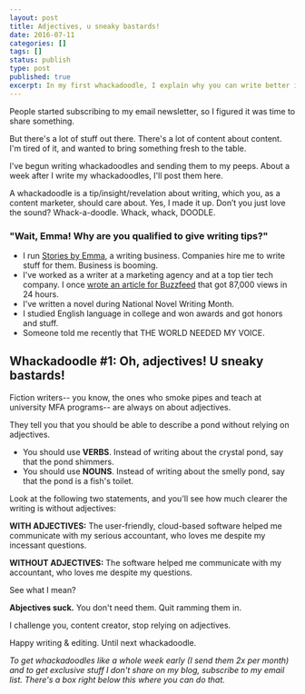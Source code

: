 ```yaml
---
layout: post
title: Adjectives, u sneaky bastards!
date: 2016-07-11
categories: []
tags: []
status: publish
type: post
published: true
excerpt: In my first whackadoodle, I explain why you can write better if you use less adjectives. 
---
```

People started subscribing to my email newsletter, so I figured it was time to share something.

But there's a lot of stuff out there. There's a lot of content about content. I'm tired of it, and wanted to bring something fresh to the table.

I've begun writing whackadoodles and sending them to my peeps. About a week after I write my whackadoodles, I'll post them here.

A whackadoodle is a tip/insight/revelation about writing, which you, as a content marketer, should care about. Yes, I made it up. Don’t you just love the sound? Whack-a-doodle. Whack, whack, DOODLE.

### "Wait, Emma! Why are you qualified to give writing tips?"

- I run [Stories by Emma](http://storiesbyemma.co/), a writing business. Companies hire me to write stuff for them. Business is booming.
- I've worked as a writer at a marketing agency and at a top tier tech company. I once [wrote an article for Buzzfeed](http://storiesbyemma.cmail20.com/t/t-l-dukrkld-kylyhjlht-y/) that got 87,000 views in 24 hours.
- I've written a novel during National Novel Writing Month.
- I studied English language in college and won awards and got honors and stuff.
- Someone told me recently that THE WORLD NEEDED MY VOICE.

## Whackadoodle #1: Oh, adjectives! U sneaky bastards!
Fiction writers-- you know, the ones who smoke pipes and teach at university MFA programs-- are always on about adjectives.

They tell you that you should be able to describe a pond without relying on adjectives.

- You should use __VERBS__. Instead of writing about the crystal pond, say that the pond shimmers.
- You should use __NOUNS__. Instead of writing about the smelly pond, say that the pond is a fish's toilet.

Look at the following two statements, and you'll see how much clearer the writing is without adjectives:

__WITH ADJECTIVES:__ The user-friendly, cloud-based software helped me communicate with my serious accountant, who loves me despite my incessant questions.

__WITHOUT ADJECTIVES:__ The software helped me communicate with my accountant, who loves me despite my questions.

See what I mean?

__Abjectives suck.__ You don't need them. Quit ramming them in. 

I challenge you, content creator, stop relying on adjectives. 

Happy writing & editing. Until next whackadoodle.

_To get whackadoodles like a whole week early (I send them 2x per month) and to get exclusive stuff I don't share on my blog, subscribe to my email list. There's a box right below this where you can do that._

